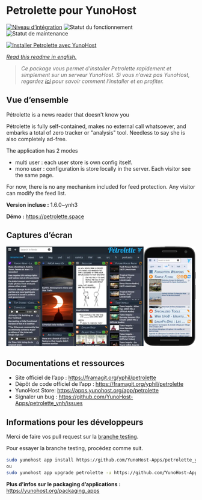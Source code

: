 <!--
N.B.: This README was automatically generated by https://github.com/YunoHost/apps/tree/master/tools/README-generator
It shall NOT be edited by hand.
-->

# Petrolette pour YunoHost

[![Niveau d’intégration](https://dash.yunohost.org/integration/petrolette.svg)](https://dash.yunohost.org/appci/app/petrolette) ![Statut du fonctionnement](https://ci-apps.yunohost.org/ci/badges/petrolette.status.svg) ![Statut de maintenance](https://ci-apps.yunohost.org/ci/badges/petrolette.maintain.svg)

[![Installer Petrolette avec YunoHost](https://install-app.yunohost.org/install-with-yunohost.svg)](https://install-app.yunohost.org/?app=petrolette)

*[Read this readme in english.](./README.md)*

> *Ce package vous permet d’installer Petrolette rapidement et simplement sur un serveur YunoHost.
Si vous n’avez pas YunoHost, regardez [ici](https://yunohost.org/#/install) pour savoir comment l’installer et en profiter.*

## Vue d’ensemble

Pétrolette is a news reader that doesn't know you

Pétrolette is fully self-contained, makes no external call whatsoever, and embarks a total of zero tracker or "analysis" tool. Needless to say she is also completely ad-free.

The application has 2 modes 
- multi user : each user store is own config itself.
- mono user : configuration is store locally in the server. Each visitor see the same page. 

For now, there is no any mechanism included for feed protection. Any visitor can modify the feed list.


**Version incluse :** 1.6.0~ynh3

**Démo :** https://petrolette.space

## Captures d’écran

![Capture d’écran de Petrolette](./doc/screenshots/petrolette.webp)

## Documentations et ressources

* Site officiel de l’app : <https://framagit.org/yphil/petrolette>
* Dépôt de code officiel de l’app : <https://framagit.org/yphil/petrolette>
* YunoHost Store: <https://apps.yunohost.org/app/petrolette>
* Signaler un bug : <https://github.com/YunoHost-Apps/petrolette_ynh/issues>

## Informations pour les développeurs

Merci de faire vos pull request sur la [branche testing](https://github.com/YunoHost-Apps/petrolette_ynh/tree/testing).

Pour essayer la branche testing, procédez comme suit.

``` bash
sudo yunohost app install https://github.com/YunoHost-Apps/petrolette_ynh/tree/testing --debug
ou
sudo yunohost app upgrade petrolette -u https://github.com/YunoHost-Apps/petrolette_ynh/tree/testing --debug
```

**Plus d’infos sur le packaging d’applications :** <https://yunohost.org/packaging_apps>